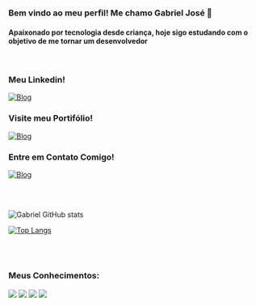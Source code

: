 ### Bem vindo ao meu perfil! Me chamo Gabriel José 👋

#### Apaixonado por tecnologia desde criança, hoje sigo estudando com o objetivo de me tornar um desenvolvedor

<br>

### Meu Linkedin!

[![Blog](https://img.shields.io/badge/LinkedIn-0077B5?style=for-the-badge&logo=linkedin&logoColor=white)](https://www.linkedin.com/in/gabriel-jos%C3%A9-a7a476227/)


### Visite meu Portifólio!

[![Blog](https://img.shields.io/website-up-down-green-red/http/monip.org.svg)](https://gabrieljmsprojetos.000webhostapp.com/)


### Entre em Contato Comigo!

<a href="mailto:mourasilva.gabrielj@gmail.com"> ![Blog](https://img.shields.io/badge/Gmail-D14836?style=for-the-badge&logo=gmail&logoColor=white)</a>


<br><br>


![Gabriel GitHub stats](https://github-readme-stats.vercel.app/api?username=Gabrieljose0&show_icons=true&theme=merko)<br>


[![Top Langs](https://github-readme-stats.vercel.app/api/top-langs/?username=Gabrieljose0&layout=compact)](https://github.com/Gabrieljose0)

<br><br>

### Meus Conhecimentos:

<div style="display: inline_block">
    <img align="center" src="https://img.shields.io/badge/HTML5-E34F26?style=for-the-badge&logo=html5&logoColor=white">
    <img align="center" src="https://img.shields.io/badge/CSS3-1572B6?style=for-the-badge&logo=css3&logoColor=white">
    <img align="center" src="https://img.shields.io/badge/PHP-777BB4?style=for-the-badge&logo=php&logoColor=white">
    <img align="center" src="https://img.shields.io/badge/MySQL-00000F?style=for-the-badge&logo=mysql&logoColor=white">
    
</div><br>


